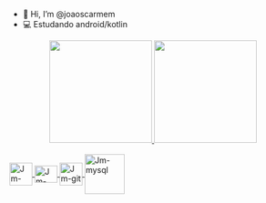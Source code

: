 - 👋 Hi, I’m @joaoscarmem 
- 💻 Estudando android/kotlin

<div align="center">
  <a href="https://github.com/joaoscarmem">
  <img height="180em" src="https://github-readme-stats.vercel.app/api?username=joaoscarmem&show_icons=true&theme=dark&include_all_commits=true&count_private=true"/>
  <img height="180em" src="https://github-readme-stats.vercel.app/api/top-langs/?username=joaoscarmem&layout=compact&langs_count=7&theme=dark"/>
</div>

<div style="display: inline_block"><br>
  <img align="center" alt="Jm-android" height="40" width="40" src="https://cdn.jsdelivr.net/gh/devicons/devicon/icons/android/android-plain.svg" />
  <img align="center" alt="Jm-Kotlin" height="30" width="40" src="https://cdn.jsdelivr.net/gh/devicons/devicon/icons/kotlin/kotlin-original.svg" />
  <img align="center" alt="Jm-git" height="40" width="40" src="https://cdn.jsdelivr.net/gh/devicons/devicon/icons/git/git-original.svg" />
  <img align="center" alt="Jm-mysql" height="70" width="70" src="https://cdn.jsdelivr.net/gh/devicons/devicon/icons/mysql/mysql-original-wordmark.svg" />
</div>
